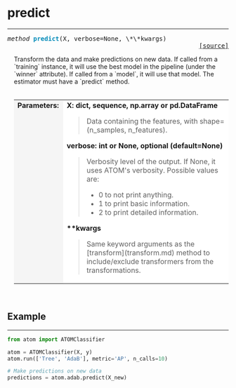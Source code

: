 # predict
---------

<a name="atom"></a>
<pre><em>method</em> <strong style="color:#008AB8">predict</strong>(X, verbose=None, \*\*kwargs) 
<div align="right"><a href="https://github.com/tvdboom/ATOM/blob/master/atom/basepredictor.py#L115">[source]</a></div></pre>
<div style="padding-left:3%">
Transform the data and make predictions on new data. If called from a `training`
 instance, it will use the best model in the pipeline (under the `winner` attribute).
 If called from a `model`, it will use that model. The estimator must have a `predict`
 method.
<br /><br />
<table>
<tr>
<td width="15%" style="vertical-align:top; background:#F5F5F5;"><strong>Parameters:</strong></td>
<td width="75%" style="background:white;">
<strong>X: dict, sequence, np.array or pd.DataFrame</strong>
<blockquote>
Data containing the features, with shape=(n_samples, n_features).
</blockquote>
<strong>verbose: int or None, optional (default=None)</strong>
<blockquote>
Verbosity level of the output. If None, it uses ATOM's verbosity. Possible values are:
<ul>
<li>0 to not print anything.</li>
<li>1 to print basic information.</li>
<li>2 to print detailed information.</li>
</ul>
</blockquote>
<strong>**kwargs</strong>
<blockquote>
Same keyword arguments as the [transform](transform.md) method to
 include/exclude transformers from the transformations.
</blockquote>
</tr>
</table>
</div>
<br />


## Example
----------

```python
from atom import ATOMClassifier

atom = ATOMClassifier(X, y)
atom.run(['Tree', 'AdaB'], metric='AP', n_calls=10)

# Make predictions on new data
predictions = atom.adab.predict(X_new)
```

